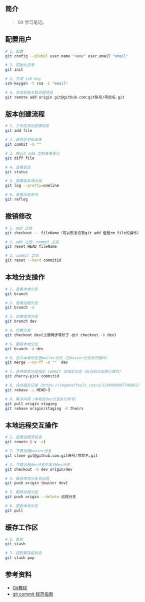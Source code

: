 ## 简介

> Git 学习笔记。

## 配置用户

```bash
# 1、配置
git config --global user.name "name" user.email "email"

# 2、初始化目录
git init

# 3、生成 ssh-key
ssh-keygen -t rsa -C "email"

# 4、本地目录关联远程项目
git remote add origin git@github.com:git账号/项目名.git
```

## 版本创建流程

```bash
# 1、工作区添加至缓存区
git add file

# 2、缓存区至版本库  
git commit -m ""

# 3、在git add 之前查看变化
git diff file

# 4、查看状态
git status

# 5、查看版本流水线
git log --pretty=oneline

# 6、查看历史命令
git reflog
```

## 撤销修改

```bash
# 1、add 之前
git checkout -- fileName（可以恢复没有git add 但是rm file的操作）

# 2、add 之后，commit 之前
git reset HEAD fileName

# 3、commit 之后
git reset --hard commitid
```

## 本地分支操作

```bash
# 1、查看本地分支
git branch

# 2、查看远程分支
git branch -a

# 3、创建本地分支
git branch dev

# 4、切换分支
git checkout dev(上面两步等价于 git checkout -b dev)

# 5、删除本地分支
git branch -d dev

# 6、合并本地分支至master分支（在master分支执行操作）
git merge --no-ff -m ""  dev 

# 7、合并其他分支指定 commit 至指定分支（在当前分支执行操作）
git cherry-pick commitid

# 8、合并提交记录（https://segmentfault.com/a/1190000007748862）
git rebase -i HEAD~3

# 9、解决冲突（本地在dev分支执行命令）
git pull origin staging
git rebase origin/staging -X theirs
```

## 本地远程交互操作

```bash
# 1、查看远程库信息
git remote (-v -a)

# 2、下载远程master分支
git clone git@github.com:git账号/项目名.git

# 3、下载远程dev分支至本地dev分支
git checkout -b dev origin/dev

# 4、推送本地分支至远程
git push origin (master dev)

# 5、删除远程分支
git push origin --delete 远程分支

# 6、更新本地分支
git pull
```

## 缓存工作区

```bash
# 1、暂存
git stash

# 2、回到暂存前状态
git stash pop
```

## 参考资料

- [Git教程](https://www.liaoxuefeng.com/wiki/896043488029600/)
- [git commit 规范指南](https://www.jianshu.com/p/201bd81e7dc9?utm_source=oschina-app)
